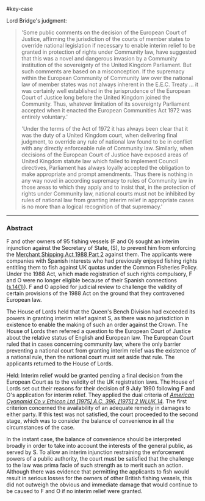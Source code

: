 #key-case 

Lord Bridge's judgment:
> 'Some public comments on the decision of the European Court of Justice, affirming the jurisdiction of the courts of member states to override national legislation if necessary to enable interim relief to be granted in protection of rights under Community law, have suggested that this was a novel and dangerous invasion by a Community institution of the sovereignty of the United Kingdom Parliament. But such comments are based on a misconception. If the supremacy within the European Community of Community law over the national law of member states was not always inherent in the E.E.C. Treaty … it was certainly well established in the jurisprudence of the European Court of Justice long before the United Kingdom joined the Community. Thus, whatever limitation of its sovereignty Parliament accepted when it enacted the European Communities Act 1972 was entirely voluntary.'
> 
> 'Under the terms of the Act of 1972 it has always been clear that it was the duty of a United Kingdom court, when delivering final judgment, to override any rule of national law found to be in conflict with any directly enforceable rule of Community law. Similarly, when decisions of the European Court of Justice have exposed areas of United Kingdom statute law which failed to implement Council directives, Parliament has always loyally accepted the obligation to make appropriate and prompt amendments. Thus there is nothing in any way novel in according supremacy to rules of Community law in those areas to which they apply and to insist that, in the protection of rights under Community law, national courts must not be inhibited by rules of national law from granting interim relief in appropriate cases is no more than a logical recognition of that supremacy.'


---


### Abstract

F and other owners of 95 fishing vessels (F and O) sought an interim injunction against the Secretary of State, (S), to prevent him from enforcing the [Merchant Shipping Act 1988 Part 2](https://uk.westlaw.com/Document/I47369310E44B11DA8D70A0E70A78ED65/View/FullText.html?originationContext=document&transitionType=DocumentItem&ppcid=9eeb3c8c1a4943ccb6060c32ffc28365&contextData=(sc.Default)) against them. The applicants were companies with Spanish interests who had previously enjoyed fishing rights entitling them to fish against UK quotas under the Common Fisheries Policy. Under the 1988 Act, which made registration of such rights compulsory, F and O were no longer eligible because of their Spanish connections ([s.14(1)](https://uk.westlaw.com/Document/I47388EE1E44B11DA8D70A0E70A78ED65/View/FullText.html?originationContext=document&transitionType=DocumentItem&ppcid=9eeb3c8c1a4943ccb6060c32ffc28365&contextData=(sc.Default))). F and O applied for judicial review to challenge the validity of certain provisions of the 1988 Act on the ground that they contravened European law. 

The House of Lords held that the Queen's Bench Division had exceeded its powers in granting interim relief against S, as there was no jurisdiction in existence to enable the making of such an order against the Crown. The House of Lords then referred a question to the European Court of Justice about the relative status of English and European law. The European Court ruled that in cases concerning community law, where the only barrier preventing a national court from granting interim relief was the existence of a national rule, then the national court must set aside that rule. The applicants returned to the House of Lords.

Held: Interim relief would be granted pending a final decision from the European Court as to the validity of the UK registration laws. The House of Lords set out their reasons for their decision of 9 July 1990 following F and O's application for interim relief. They applied the dual criteria of _[American Cyanamid Co v Ethicon Ltd [1975] A.C. 396, [1975] 2 WLUK 14](https://uk.westlaw.com/Document/I5D8166F1E42711DA8FC2A0F0355337E9/View/FullText.html?originationContext=document&transitionType=DocumentItem&ppcid=9eeb3c8c1a4943ccb6060c32ffc28365&contextData=(sc.Default))_. The first criterion concerned the availability of an adequate remedy in damages to either party. If this test was not satisfied, the court proceeded to the second stage, which was to consider the balance of convenience in all the circumstances of the case. 

In the instant case, the balance of convenience should be interpreted broadly in order to take into account the interests of the general public, as served by S. To allow an interim injunction restraining the enforcement powers of a public authority, the court must be satisfied that the challenge to the law was prima facie of such strength as to merit such an action. Although there was evidence that permitting the applicants to fish would result in serious losses for the owners of other British fishing vessels, this did not outweigh the obvious and immediate damage that would continue to be caused to F and O if no interim relief were granted.